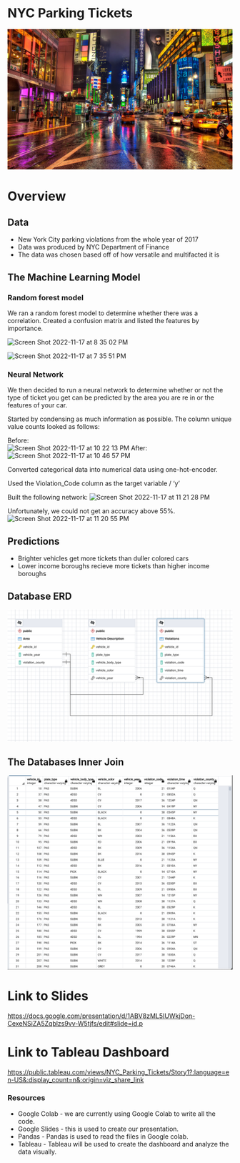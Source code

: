 # NYC Parking Tickets
![NYC_Tickets](/Resources/NYC_Header.jpg)
# Overview

## Data 

* New York City parking violations from the whole year of 2017
* Data was produced by NYC Department of Finance
* The data was chosen based off of how versatile and multifacted it is

## The Machine Learning Model

### Random forest model 

We ran a random forest model to determine whether there was a correlation. Created a confusion matrix and listed the features by importance. 

![Screen Shot 2022-11-17 at 8 35 02 PM](https://user-images.githubusercontent.com/107375554/202616400-c55cde9d-3c84-4d7b-a2f3-c9ef5ee96a6d.png)

![Screen Shot 2022-11-17 at 7 35 51 PM](https://user-images.githubusercontent.com/107375554/202616442-7c7b26f1-3b3a-475f-8b2c-b9ef8aaa680f.png)


### Neural Network
We then decided to run a neural network to determine whether or not the type of ticket you get can be predicted by the area you are re in or the features of your car. 

Started by condensing as much information as possible. The column unique value counts looked as follows:

Before: 	
![Screen Shot 2022-11-17 at 10 22 13 PM](https://user-images.githubusercontent.com/107375554/202616485-c50ae944-ef97-450a-9b8a-7ecf846286e2.png)  After:
![Screen Shot 2022-11-17 at 10 46 57 PM](https://user-images.githubusercontent.com/107375554/202616507-b32cd312-a522-4c2b-9021-9a36b0f5c3d8.png)


Converted categorical data into numerical data using one-hot-encoder.

Used the Violation_Code column as the target variable / ‘y’

Built the following network:
![Screen Shot 2022-11-17 at 11 21 28 PM](https://user-images.githubusercontent.com/107375554/202616647-296d928c-9b3f-4005-b625-53e812c32275.png)


Unfortunately, we could not get an accuracy above 55%.
![Screen Shot 2022-11-17 at 11 20 55 PM](https://user-images.githubusercontent.com/107375554/202616664-d680507c-bc05-438d-8713-7ac1ace51796.png)


## Predictions

* Brighter vehicles get more tickets than duller colored cars 
* Lower income boroughs recieve more tickets than higher income boroughs 

## Database ERD
![NYC_Tickets](/Resources/ERD_SEG2.png)
</br>
## The Databases Inner Join
![NYC_Tickets](/Resources/NYC_InnerJoin.png)
</br>

# Link to Slides
https://docs.google.com/presentation/d/1ABV8zML5IUWkjDon-CexeNSiZA5Zqblzs9vv-W5tjfs/edit#slide=id.p

# Link to Tableau Dashboard
https://public.tableau.com/views/NYC_Parking_Tickets/Story1?:language=en-US&:display_count=n&:origin=viz_share_link

### Resources 
* Google Colab - we are currently using Google Colab to write all the code.
* Google Slides - this is used to create our presentation.
* Pandas - Pandas is used to read the files in Google colab.
* Tableau - Tableau will be used to create the dashboard and analyze the data visually. 

